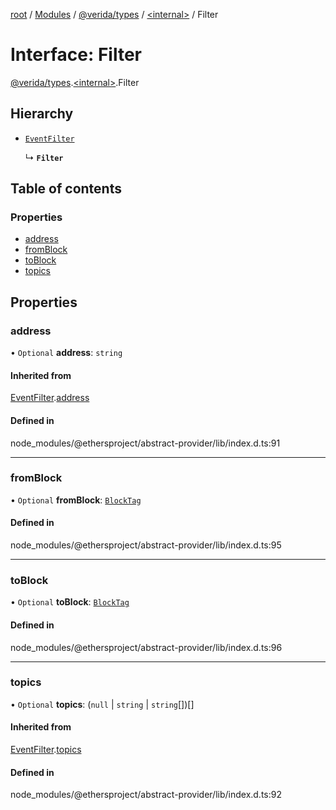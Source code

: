 [root](../README.md) / [Modules](../modules.md) / [@verida/types](../modules/verida_types.md) / [<internal\>](../modules/verida_types._internal_.md) / Filter

# Interface: Filter

[@verida/types](../modules/verida_types.md).[<internal\>](../modules/verida_types._internal_.md).Filter

## Hierarchy

- [`EventFilter`](verida_types._internal_.EventFilter.md)

  ↳ **`Filter`**

## Table of contents

### Properties

- [address](verida_types._internal_.Filter.md#address)
- [fromBlock](verida_types._internal_.Filter.md#fromblock)
- [toBlock](verida_types._internal_.Filter.md#toblock)
- [topics](verida_types._internal_.Filter.md#topics)

## Properties

### address

• `Optional` **address**: `string`

#### Inherited from

[EventFilter](verida_types._internal_.EventFilter.md).[address](verida_types._internal_.EventFilter.md#address)

#### Defined in

node_modules/@ethersproject/abstract-provider/lib/index.d.ts:91

___

### fromBlock

• `Optional` **fromBlock**: [`BlockTag`](../modules/verida_types._internal_.md#blocktag)

#### Defined in

node_modules/@ethersproject/abstract-provider/lib/index.d.ts:95

___

### toBlock

• `Optional` **toBlock**: [`BlockTag`](../modules/verida_types._internal_.md#blocktag)

#### Defined in

node_modules/@ethersproject/abstract-provider/lib/index.d.ts:96

___

### topics

• `Optional` **topics**: (``null`` \| `string` \| `string`[])[]

#### Inherited from

[EventFilter](verida_types._internal_.EventFilter.md).[topics](verida_types._internal_.EventFilter.md#topics)

#### Defined in

node_modules/@ethersproject/abstract-provider/lib/index.d.ts:92
